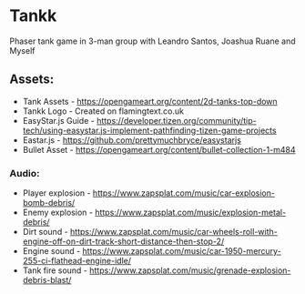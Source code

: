 # Tankk
Phaser tank game in 3-man group with Leandro Santos, Joashua Ruane and Myself

## Assets:
* Tank Assets - https://opengameart.org/content/2d-tanks-top-down
* Tankk Logo - Created on flamingtext.co.uk
* EasyStar.js Guide - https://developer.tizen.org/community/tip-tech/using-easystar.js-implement-pathfinding-tizen-game-projects
* Eastar.js - https://github.com/prettymuchbryce/easystarjs
* Bullet Asset - https://opengameart.org/content/bullet-collection-1-m484

### Audio:
* Player explosion - https://www.zapsplat.com/music/car-explosion-bomb-debris/
* Enemy explosion - https://www.zapsplat.com/music/explosion-metal-debris/
* Dirt sound - https://www.zapsplat.com/music/car-wheels-roll-with-engine-off-on-dirt-track-short-distance-then-stop-2/
* Engine sound - https://www.zapsplat.com/music/car-1950-mercury-255-ci-flathead-engine-idle/
* Tank fire sound - https://www.zapsplat.com/music/grenade-explosion-debris-blast/